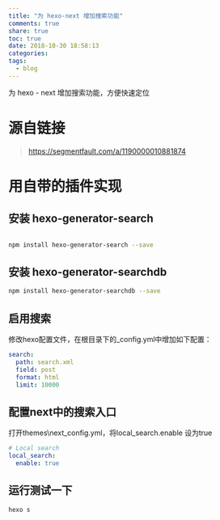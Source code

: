 ```yaml
---
title: "为 hexo-next 增加搜索功能"
comments: true
share: true
toc: true
date: 2018-10-30 18:58:13
categories:
tags:
  - blog
---
```


为 hexo - next 增加搜索功能，方便快速定位

<!--more-->


# 源自链接

> https://segmentfault.com/a/1190000010881874

# 用自带的插件实现

## 安装 hexo-generator-search

```bash

npm install hexo-generator-search --save

```

## 安装 hexo-generator-searchdb

```bash
npm install hexo-generator-searchdb --save
```

## 启用搜索
修改hexo配置文件，在根目录下的_config.yml中增加如下配置：
```yaml
search:
  path: search.xml
  field: post
  format: html
  limit: 10000

```

## 配置next中的搜索入口

打开themes\next_config.yml，将local_search.enable 设为true

```yaml
# Local search
local_search:
  enable: true


```

## 运行测试一下

```bash
hexo s
```